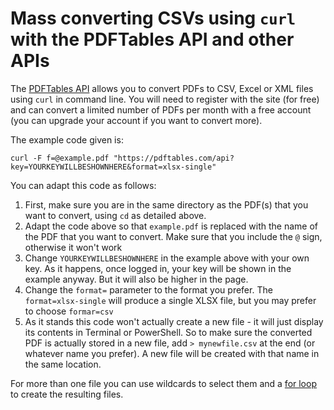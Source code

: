 # Mass converting CSVs using `curl` with the PDFTables API and other APIs

The [PDFTables API](https://pdftables.com/pdf-to-excel-api) allows you to convert PDFs to CSV, Excel or XML files using `curl` in command line. You will need to register with the site (for free) and can convert a limited number of PDFs per month with a free account (you can upgrade your account if you want to convert more).

The example code given is:

`curl -F f=@example.pdf "https://pdftables.com/api?key=YOURKEYWILLBESHOWNHERE&format=xlsx-single"`

You can adapt this code as follows:

1. First, make sure you are in the same directory as the PDF(s) that you want to convert, using `cd` as detailed above.
2. Adapt the code above so that `example.pdf` is replaced with the name of the PDF that you want to convert. Make sure that you include the `@` sign, otherwise it won't work
3. Change `YOURKEYWILLBESHOWNHERE` in the example above with your own key. As it happens, once logged in, your key will be shown in the example anyway. But it will also be higher in the page.
4. Change the `format=` parameter to the format you prefer. The `format=xlsx-single` will produce a single XLSX file, but you may prefer to choose `formar=csv`
5. As it stands this code won't actually create a new file - it will just display its contents in Terminal or PowerShell. So to make sure the converted PDF is actually stored in a new file, add `> mynewfile.csv` at the end (or whatever name you prefer). A new file will be created with that name in the same location.

For more than one file you can use wildcards to select them and a [for loop](https://www.cyberciti.biz/faq/linux-unix-bash-for-loop-one-line-command/) to create the resulting files.

